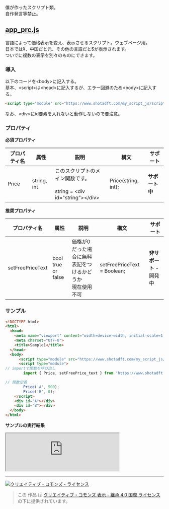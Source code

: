 <p>僕が作ったスクリプト類。
<br />自作発言等禁止。</p>
<h2><a href="https://www.shotadft.com/my_script_js/script/app_prc.js">app_prc.js</a></h2>
<p>言語によって価格表示を変え、表示させるスクリプト。ウェブページ用。<br />
日本では&yen;、中国だと元、その他の言語だと$が表示されます。<br />ついでに複数の表示を別々のものにできます。</p>
<h3>導入</h3>
<p>以下のコードを&lt;body&gt;に記入する。<br />
基本、&lt;script&gt;は&lt;head&gt;に記入するが、エラー回避のため&lt;body&gt;に記入する。</p>

```html
<script type="module" src="https://www.shotadft.com/my_script_js/script/app_prc.js"></script>
```
<p>なお、&lt;div&gt;にid要素を入れないと動作しないので要注意。</p>

<h3>プロパティ</h3>
<p><b>必須プロパティ</b></p>

| プロパティ名 | 属性        | 説明                                                               | 構文                | サポート       | 
| ------------ | ----------- | ------------------------------------------------------------------ | ------------------- | -------------- | 
| Price        | string, int | このスクリプトのメイン関数です。<br/><br /> string = &lt;div id="string"&gt;&lt;/div&gt; | Price(string, int); | **サポート中** | 
<p><b>推奨プロパティ</b></p>

| プロパティ名     | 属性                 | 説明                                        | 構文                        | サポート                | 
| ---------------- | -------------------- | ------------------------------------------- | --------------------------- | ----------------------- | 
| setFreePriceText | bool<br />true or false | 価格が0だった場合に無料表記をつけるかどうか<br />現在使用不可 | setFreePriceText = Boolean; | **非サポート** - 開発中 | 
<h3>サンプル</h3>

```html
<!DOCTYPE html>
<html>
  <head>
    <meta name="viewport" content="width=device-width, initial-scale=1.0">
    <meta charset="UTF-8">
    <title>Sample1</title>
  </head>
  <body>
      <script type="module" src="https://www.shotadft.com/my_script_js/script/app_prc.js"></script>
      <script type="module">
// importで関数を呼び出し
        import { Price, setFreePrice_text } from 'https://www.shotadft.com/my_script_js/script/app_prc.js';

// 関数定義
        Price('A', 500);
        Price('B', 0);
    </script>
    <div id="A"></div>
    <div id="B"></div>
  </body>
</html>
```
<p><b>サンプルの実行結果</b></p>
<iframe
src="https://www.shotadft.com/my_script_js/SampleSite/app_prc_js/sample1.html"
  title="Sample1"
  width="360"
  height="120">
</iframe>
<hr />
<a rel="license" href="http://creativecommons.org/licenses/by-sa/4.0/"><img alt="クリエイティブ・コモンズ・ライセンス" style="border-width:0" src="https://i.creativecommons.org/l/by-sa/4.0/88x31.png" /></a><br />

> この 作品 は <a rel="license" href="http://creativecommons.org/licenses/by-sa/4.0/">クリエイティブ・コモンズ 表示 - 継承 4.0 国際 ライセンス</a>の下に提供されています。
